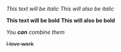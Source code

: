 *This text will be italic*
_This will also be italic_

**This text will be bold**
__This will also be bold__

_You **can** combine them_

~~I love work~~
